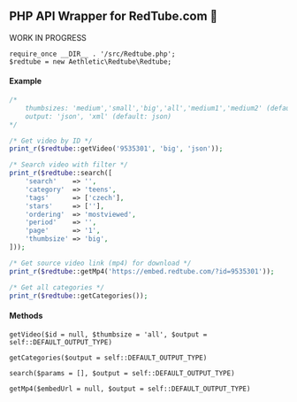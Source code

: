## PHP API Wrapper for RedTube.com 🍌

WORK IN PROGRESS

    require_once __DIR__ . '/src/Redtube.php';
    $redtube = new Aethletic\Redtube\Redtube;

#### Example
```php
/*
    thumbsizes: 'medium','small','big','all','medium1','medium2' (default: all)
    output: 'json', 'xml' (default: json)
*/

/* Get video by ID */
print_r($redtube::getVideo('9535301', 'big', 'json'));

/* Search video with filter */
print_r($redtube::search([
    'search'    => '',
    'category'  => 'teens',
    'tags'      => ['czech'],
    'stars'     => [''],
    'ordering'  => 'mostviewed',
    'period'    => '',
    'page'      => '1',
    'thumbsize' => 'big',
]));

/* Get source video link (mp4) for download */
print_r($redtube::getMp4('https://embed.redtube.com/?id=9535301'));

/* Get all categories */
print_r($redtube::getCategories());
```
#### Methods
`getVideo($id = null, $thumbsize = 'all', $output = self::DEFAULT_OUTPUT_TYPE)`

`getCategories($output = self::DEFAULT_OUTPUT_TYPE)`

`search($params = [], $output = self::DEFAULT_OUTPUT_TYPE)`

`getMp4($embedUrl = null, $output = self::DEFAULT_OUTPUT_TYPE)`
